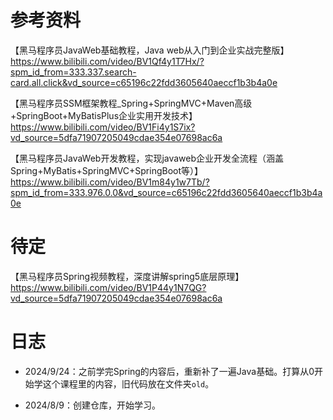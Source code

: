 # 参考资料
【黑马程序员JavaWeb基础教程，Java web从入门到企业实战完整版】https://www.bilibili.com/video/BV1Qf4y1T7Hx/?spm_id_from=333.337.search-card.all.click&vd_source=c65196c22fdd3605640aeccf1b3b4a0e


【黑马程序员SSM框架教程_Spring+SpringMVC+Maven高级+SpringBoot+MyBatisPlus企业实用开发技术】https://www.bilibili.com/video/BV1Fi4y1S7ix?vd_source=5dfa71907205049cdae354e07698ac6a


【黑马程序员JavaWeb开发教程，实现javaweb企业开发全流程（涵盖Spring+MyBatis+SpringMVC+SpringBoot等）】https://www.bilibili.com/video/BV1m84y1w7Tb/?spm_id_from=333.976.0.0&vd_source=c65196c22fdd3605640aeccf1b3b4a0e

# 待定
【黑马程序员Spring视频教程，深度讲解spring5底层原理】https://www.bilibili.com/video/BV1P44y1N7QG?vd_source=5dfa71907205049cdae354e07698ac6a

# 日志


* 2024/9/24：之前学完Spring的内容后，重新补了一遍Java基础。打算从0开始学这个课程里的内容，旧代码放在文件夹`old`。

* 2024/8/9：创建仓库，开始学习。